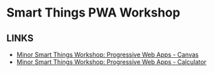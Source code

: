 # Smart Things PWA Workshop

## LINKS

- [Minor Smart Things Workshop: Progressive Web Apps - Canvas](./canvas/index.html)
- [Minor Smart Things Workshop: Progressive Web Apps - Calculator](./calculator/index.html)
